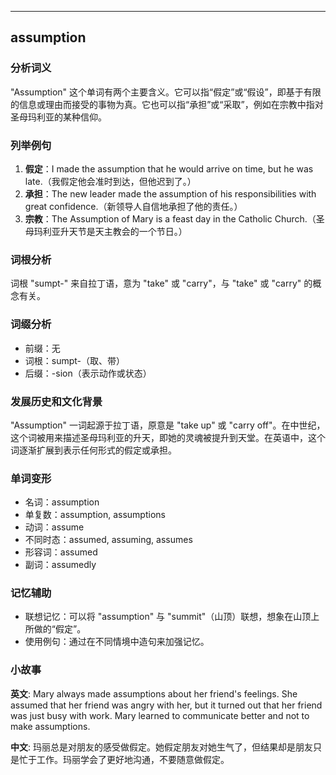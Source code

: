 
---------------
## assumption
### 分析词义
"Assumption" 这个单词有两个主要含义。它可以指“假定”或“假设”，即基于有限的信息或理由而接受的事物为真。它也可以指“承担”或“采取”，例如在宗教中指对圣母玛利亚的某种信仰。

### 列举例句
1. **假定**：I made the assumption that he would arrive on time, but he was late.（我假定他会准时到达，但他迟到了。）
2. **承担**：The new leader made the assumption of his responsibilities with great confidence.（新领导人自信地承担了他的责任。）
3. **宗教**：The Assumption of Mary is a feast day in the Catholic Church.（圣母玛利亚升天节是天主教会的一个节日。）

### 词根分析
词根 "sumpt-" 来自拉丁语，意为 "take" 或 "carry"，与 "take" 或 "carry" 的概念有关。

### 词缀分析
- 前缀：无
- 词根：sumpt-（取、带）
- 后缀：-sion（表示动作或状态）

### 发展历史和文化背景
"Assumption" 一词起源于拉丁语，原意是 "take up" 或 "carry off"。在中世纪，这个词被用来描述圣母玛利亚的升天，即她的灵魂被提升到天堂。在英语中，这个词逐渐扩展到表示任何形式的假定或承担。

### 单词变形
- 名词：assumption
- 单复数：assumption, assumptions
- 动词：assume
- 不同时态：assumed, assuming, assumes
- 形容词：assumed
- 副词：assumedly

### 记忆辅助
- 联想记忆：可以将 "assumption" 与 "summit"（山顶）联想，想象在山顶上所做的“假定”。
- 使用例句：通过在不同情境中造句来加强记忆。

### 小故事
**英文**:
Mary always made assumptions about her friend's feelings. She assumed that her friend was angry with her, but it turned out that her friend was just busy with work. Mary learned to communicate better and not to make assumptions.

**中文**:
玛丽总是对朋友的感受做假定。她假定朋友对她生气了，但结果却是朋友只是忙于工作。玛丽学会了更好地沟通，不要随意做假定。

